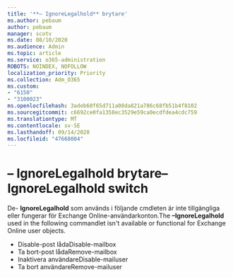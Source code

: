```yaml
---
title: '**– IgnoreLegalhold** brytare'
ms.author: pebaum
author: pebaum
manager: scotv
ms.date: 08/10/2020
ms.audience: Admin
ms.topic: article
ms.service: o365-administration
ROBOTS: NOINDEX, NOFOLLOW
localization_priority: Priority
ms.collection: Adm_O365
ms.custom:
- "6150"
- "3100023"
ms.openlocfilehash: 3adeb60f65d711a08da821a786c68fb51b4f8102
ms.sourcegitcommit: c6692ce0fa1358ec3529e59ca0ecdfdea4cdc759
ms.translationtype: MT
ms.contentlocale: sv-SE
ms.lasthandoff: 09/14/2020
ms.locfileid: "47668004"
---
```

# <a name="ignorelegalhold-switch"></a><span data-ttu-id="f30f3-102">**– IgnoreLegalhold** brytare</span><span class="sxs-lookup"><span data-stu-id="f30f3-102">**–IgnoreLegalhold** switch</span></span>

<span data-ttu-id="f30f3-103">De- **IgnoreLegalhold** som används i följande cmdleten är inte tillgängliga eller fungerar för Exchange Online-användarkonton.</span><span class="sxs-lookup"><span data-stu-id="f30f3-103">The **–IgnoreLegalhold** used in the following commandlet isn't available or functional for Exchange Online user objects.</span></span>

- <span data-ttu-id="f30f3-104">Disable-post låda</span><span class="sxs-lookup"><span data-stu-id="f30f3-104">Disable-mailbox</span></span>
- <span data-ttu-id="f30f3-105">Ta bort-post låda</span><span class="sxs-lookup"><span data-stu-id="f30f3-105">Remove-mailbox</span></span>
- <span data-ttu-id="f30f3-106">Inaktivera användare</span><span class="sxs-lookup"><span data-stu-id="f30f3-106">Disable-mailuser</span></span>
- <span data-ttu-id="f30f3-107">Ta bort användare</span><span class="sxs-lookup"><span data-stu-id="f30f3-107">Remove-mailuser</span></span>